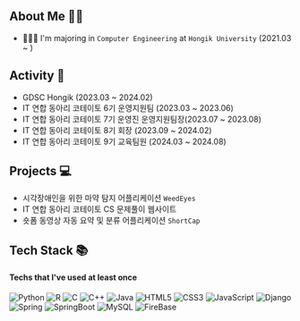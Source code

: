 ## About Me 👋🏼
- 👩🏻‍🎓 I'm majoring in `Computer Engineering` at `Hongik University` (2021.03 ~ )

## Activity 👥
- GDSC Hongik (2023.03 ~ 2024.02)
- IT 연합 동아리 코테이토 6기 운영지원팀 (2023.03 ~ 2023.06)
- IT 연합 동아리 코테이토 7기 운영진 운영지원팀장(2023.07 ~ 2023.08)
- IT 연합 동아리 코테이토 8기 회장 (2023.09 ~ 2024.02)
- IT 연합 동아리 코테이토 9기 교육팀원 (2024.03 ~ 2024.08)


## Projects 💻
- 시각장애인을 위한 마약 탐지 어플리케이션 `WeedEyes`
- IT 연합 동아리 코테이토 CS 문제풀이 웹사이트
- 숏폼 동영상 자동 요약 및 분류 어플리케이션 `ShortCap`
<!--
# 💻 My Github Stats 💻 
![Yun Ha Park's GitHub stats](https://github-readme-stats.vercel.app/api?username=yunhacandy&count_private=true&show_icons=true&layout=compact)


# Most Used Languages
![Top Langs](https://github-readme-stats.vercel.app/api/top-langs/?username=yunhacandy&&count_private=true&show_icons=true&layout=compact)
-->

## Tech Stack 📚
#### Techs that I've used at least once

![Python](https://img.shields.io/badge/Python-3776AB.svg?$style=for-the-badge&logo=Python&logoColor=white)
![R](https://img.shields.io/badge/R-276DC3.svg?$style=for-the-badge&logo=R&logoColor=white)
![C](https://img.shields.io/badge/C-A8B9CC?style=flat-square&logo=C&logoColor=white)
![C++](https://img.shields.io/badge/C++-00599C.svg?$style=for-the-badge&logo=C++&logoColor=white)
![Java](https://img.shields.io/badge/Java-007396.svg?$style=for-the-badge&logo=Java&logoColor=white)
![HTML5](https://img.shields.io/badge/HTML5-E34F26.svg?$style=for-the-badge&logo=HTML5&logoColor=white)
![CSS3](https://img.shields.io/badge/CSS3-1572B6.svg?$style=for-the-badge&logo=CSS3&logoColor=white)
![JavaScript](https://img.shields.io/badge/JavaScript-F7DF1E.svg?$style=for-the-badge&logo=JavaScript&logoColor=white)
![Django](https://img.shields.io/badge/django-092E20?style=flat-square&logo=django&logoColor=white)
![Spring](https://img.shields.io/badge/Spring-6DB33F?style=flat&logo=Spring&logoColor=white)
![SpringBoot](https://img.shields.io/badge/SpringBoot-6DB33F?style=flat&logo=SpringBoot&logoColor=white)
![MySQL](https://img.shields.io/badge/MySQL-4479A1?style=flat-square&logo=MySQL&logoColor=white)
![FireBase](https://img.shields.io/badge/Firebase-FC0101?style=flat&logo=Firebase&logoColor=white)

